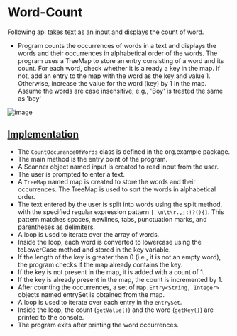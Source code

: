 # Word-Count
Following api takes text as an input and displays the count of word.

- Program counts the occurrences of words in a text and displays the words and their occurrences in alphabetical order of the words. The program uses a TreeMap to store an entry consisting of a word and its count. For each word, check whether it is already a key in the map. If not, add an entry to the map with the word as the key and value 1. Otherwise, increase the value for the word (key) by 1 in the map. Assume the words are case insensitive; e.g., 'Boy' is treated the same as 'boy' 

![image](https://user-images.githubusercontent.com/24220136/231359650-dd0aae52-aae0-49a5-99d8-1e45eb492307.png)

## [Implementation](https://github.com/af4092/Word-Count/blob/main/src/CountOccuranceOfWords.java)

- The `CountOccuranceOfWords` class is defined in the org.example package.
- The main method is the entry point of the program.
- A Scanner object named input is created to read input from the user.
- The user is prompted to enter a text.
- A `TreeMap` named map is created to store the words and their occurrences. The TreeMap is used to sort the words in alphabetical order.
- The text entered by the user is split into words using the split method, with the specified regular expression pattern `[ \n\t\r.,;:!?(){]`. This pattern matches spaces, newlines, tabs, punctuation marks, and parentheses as delimiters.
- A loop is used to iterate over the array of words.
- Inside the loop, each word is converted to lowercase using the toLowerCase method and stored in the key variable.
- If the length of the key is greater than 0 (i.e., it is not an empty word), the program checks if the map already contains the key.
- If the key is not present in the map, it is added with a count of 1.
- If the key is already present in the map, the count is incremented by 1.
- After counting the occurrences, a set of `Map.Entry<String, Integer>` objects named entrySet is obtained from the map.
- A loop is used to iterate over each entry in the `entrySet`.
- Inside the loop, the count (`getValue()`) and the word (`getKey()`) are printed to the console.
- The program exits after printing the word occurrences.

